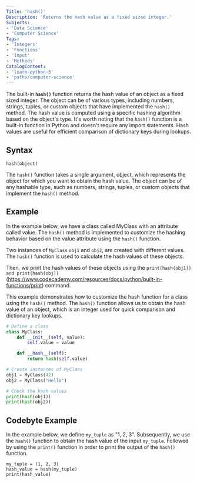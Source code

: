 ```yaml
---
Title: 'hash()'
Description: 'Returns the hash value as a fixed sized integer.'
Subjects:
- 'Data Science'
- 'Computer Science'
Tags:
- 'Integers'
- 'Functions'
- 'Input'
- 'Methods'
CatalogContent:
- 'learn-python-3'
- 'paths/computer-science'
---
```


The built-in **`hash()`** function returns the hash value of an object as a fixed sized integer. The object can be of various types, including numbers, strings, tuples, or custom objects that have implemented the `hash()` method. The hash value is computed using a specific hashing algorithm based on the object's type. It's worth noting that the `hash()` function is a built-in function in Python and doesn't require any import statements. Hash values are useful for efficient comparison of dictionary keys during lookups.

## Syntax

```pseudo
hash(object)
```

The `hash()` function takes a single argument, object, which represents the object for which you want to obtain the hash value.
The object can be of any hashable type, such as numbers, strings, tuples, or custom objects that implement the `hash()` method.

## Example

In the example below, we have a class called MyClass with an attribute called value. The `hash()` method is implemented to customize the hashing behavior based on the value attribute using the `hash()` function.

Two instances of `MyClass` `obj1` and `obj2`, are created with different values. The `hash()` function is used to calculate the hash values of these objects.

Then, we print the hash values of these objects using the `print(hash(obj1)) and print(hash(obj))` (https://www.codecademy.com/resources/docs/python/built-in-functions/print) command.

This example demonstrates how to customize the hash function for a class using the `hash()` method. The `hash()` function allows us to obtain the hash value of an object, which is an integer used for quick comparison and dictionary key lookups.

```py
# Define a class
class MyClass:
    def __init__(self, value):
        self.value = value

    def __hash__(self):
        return hash(self.value)

# Create instances of MyClass
obj1 = MyClass(42)
obj2 = MyClass("Hello")

# Check the hash values
print(hash(obj1))
print(hash(obj2))
```

## Codebyte Example

In the example below, we define `my_tuple` as "1, 2, 3". Subsequently, we use the `hash()` function to obtain the hash value of the input `my_tuple`. Followed by using the `print()` function in order to print the output of the `hash()` function.

```codebyte/python
my_tuple = (1, 2, 3)
hash_value = hash(my_tuple)
print(hash_value)
```
